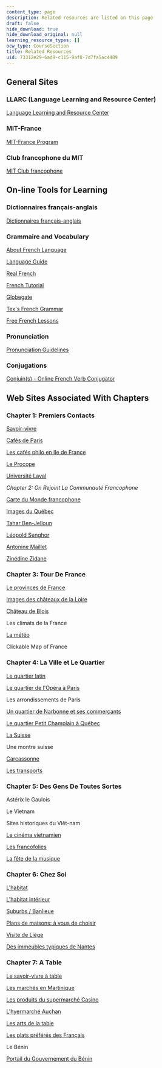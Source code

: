 ```yaml
---
content_type: page
description: Related resources are listed on this page
draft: false
hide_download: true
hide_download_original: null
learning_resource_types: []
ocw_type: CourseSection
title: Related Resources
uid: 73312e29-6ad9-c115-9af8-7d7fa5ac4489
---
```

## General Sites

### LLARC (Language Learning and Resource Center)

[Language Learning and Resource Center](http://mitgsl.mit.edu/)

### MIT-France

[MIT-France Program](https://misti.mit.edu/mit-france)

### Club francophone du MIT

[MIT Club francophone](http://web.mit.edu/francophone/www/index.html)

## On-line Tools for Learning

### Dictionnaires français-anglais

[Dictionnaires français-anglais](http://dico.isc.cnrs.fr/dico_html/fr/dico_tr.html)

### Grammaire and Vocabulary

[About French Language](http://french.about.com/)

[Language Guide](http://www.languageguide.org/francais/)

[Real French](https://web.archive.org/web/20060702060158/http://www.realfrench.net/fv/index.php#trav)

[French Tutorial](http://www.frenchtutorial.com/)

[Globegate](http://www.utm.edu/staff/globeg/gramm.shtml)

[Tex's French Grammar](http://www.laits.utexas.edu/tex/gr/)

[Free French Lessons](https://web.archive.org/web/20040718013838/http://www.france-pub.com/french/index.html)

### Pronunciation

[Pronunciation Guidelines](http://www.jump-gate.com/languages/french/french1.html)

### Conjugations

[Conjuin(s) - Online French Verb Conjugator](http://www.tatsuto.com/conjuin/)

## Web Sites Associated With Chapters

### Chapter 1: Premiers Contacts

[Savoir-vivre](https://classycolibri.com/savoir-vivre-etiquette-et-bonnes-manieres/)

[Cafés de Paris](http://web.archive.org/web/20110101224434/http://paris.org/Cafes/)

[Les cafés philo en Ile de France](https://www.petitfute.com/r2-ile-de-france/c1169-s-amuser-sortir/c182-bar-cafe/c197-cafe-philo-litteraire/)

[Le Procope](http://www.procope.com/)

[Université Laval](http://www.ulaval.ca/)

*Chapter* *2: On Rejoint La Communauté* *Francophone*

[Carte du Monde francophone](https://web.archive.org/web/20070101054448/http://www.diplomatie.gouv.fr/fr/thematiques_830/francophonie-langue-francaise_1040/francophonie_3026/francais-dans-monde_11936/carte-du-monde-francophone_6513.html)

[Images du Québec](https://www.quebec-cite.com/en)

[Tahar Ben-Jelloun](https://www.theparisreview.org/interviews/893/the-art-of-fiction-no-159-tahar-ben-jelloun)

[Léopold Senghor](http://www.britannica.com/biography/Leopold-Senghor)

[Antonine Maillet](https://www.thecanadianencyclopedia.ca/en/article/antonine-maillet)

[Zinédine Zidane](https://www.biography.com/athlete/zinedine-zidane)

### Chapter 3: Tour De France

[Le provinces de France](http://www.tourisme.fr/)

[Images des châteaux de la Loire](https://artsandculture.google.com/project/loire-castles)

[Château de Blois](http://www.chateaudeblois.fr/)

Les climats de la France

[La météo](http://www.meteofrance.com/FR/mameteo/prevPays.jsp?LIEUID=FRANCE)

Clickable Map of France

### Chapter 4: La Ville et Le Quartier

[Le quartier latin](https://web.archive.org/web/20150524171650/http://www.insecula.com/musee/M0112.html)

[Le quartier de l'Opéra à Paris](https://web.archive.org/web/20150524032219/http://www.insecula.com/zone/Z0007337.html)

Les arrondissements de Paris

[Un quartier de Narbonne et ses commerçants](http://www.voltaire-joffre.com/)

[Le quartier Petit Champlain à Québec](http://web.archive.org/web/20070405212506/http://www.quartier-petit-champlain.qc.ca/)

[La Suisse](http://www.myswitzerland.com/map/?lang=fr)

Une montre suisse

[Carcassonne](http://www.carcassonne.org/)

[Les transports](http://www.cortland.edu/flteach/civ/transpor/transp.htm)

### Chapter 5: Des Gens De Toutes Sortes

Astérix le Gaulois

Le Vietnam

Sites historiques du Viêt-nam

[Le cinéma vietnamien](https://culture360.asef.org/resources/le-cinema-vietnamien-vietnamese-cinema/)

[Les francofolies](http://www.francofolies.fr/)

[La fête de la musique](http://fetedelamusique.culture.fr/)

### Chapter 6: Chez Soi

[L'habitat](http://www.cortland.edu/flteach/civ/habitat/habita1.htm)

[L'habitat intérieur](http://www.cortland.edu/flteach/civ/habitat2/habita2.htm)

[Suburbs / Banlieue](http://en.wikipedia.org/wiki/Banlieue)

[Plans de maisons: à vous de choisir](http://www.ideesmaison.com/Construction/Plans-de-maisons/)

[Visite de Liège](https://www.visitezliege.be/en/do-see)

[Des immeubles typiques de Nantes](http://www.nantes44.com/urba_archi/faceoriginale/quai_fosse.htm)

### Chapter 7: A Table

[Le savoir-vivre à table](http://www.abritel.fr/info/guide/conseils/us-coutumes/savoir-vivre-table)

[Les marchés en Martinique](http://www.zananas-martinique.com/martinique-fort-de-france/marches.htm)

[Les produits du supermarché Casino](http://www.casino.fr/)

[L'hyermarché Auchan](http://www.auchan.fr/)

[Les arts de la table](http://www.diplomatie.gouv.fr/en/)

[Les plats préférés des Français](http://www.tns-sofres.com/)

Le Bénin

[Portail du Gouvernement du Bénin](http://www.gouv.bj/#)